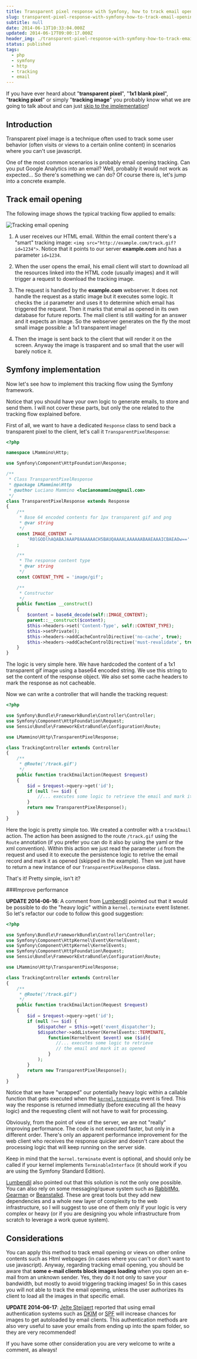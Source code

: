 ```yaml
---
title: Transparent pixel response with Symfony, how to track email opening
slug: transparent-pixel-response-with-symfony-how-to-track-email-opening
subtitle: null
date: 2014-06-13T10:33:04.000Z
updated: 2014-06-17T09:00:17.000Z
header_img: ./transparent-pixel-response-with-symfony-how-to-track-email-opening.jpg
status: published
tags:
  - php
  - symfony
  - http
  - tracking
  - email
---
```


If you have ever heard about "**transparent pixel**", "**1x1 blank pixel**", "**tracking pixel**" or simply "**tracking image**" you probably know what we are going to talk about and can just [skip to the implementation](#symfonyimplementation)!

## Introduction

Transparent pixel image is a technique often used to track some user behavior (often visits or views to a certain online content) in scenarios where you can't use javascript.

One of the most common scenarios is probably email opening tracking. Can you put Google Analytics into an email? Well, probably it would not work as expected... So there's something we can do? Of course there is, let's jump into a concrete example.

## Track email opening

The following image shows the typical tracking flow applied to emails:

![Tracking email opening](./email-tracking.png)

1. A user receives our HTML email. Within the email content there's a "smart" tracking image: `<img src="http://example.com/track.gif?id=1234">`. Notice that it points to our server **example.com** and has a parameter `id=1234`.

2. When the user opens the email, his email client will start to download all the resources linked into the HTML code (usually images) and it will trigger a request to download the tracking image.

3. The request is handled by the **example.com** webserver. It does not handle the request as a static image but it executes some logic. It checks the `id` parameter and uses it to determine which email has triggered the request. Then it marks that email as opened in its own database for future reports. The mail client is still waiting for an answer and it expects an image. So the webserver generates on the fly the most small image possible: a 1x1 transparent image!

4. Then the image is sent back to the client that will render it on the screen. Anyway the image is trasparent and so small that the user will barely notice it.

## Symfony implementation

Now let's see how to implement this tracking flow using the Symfony framework.

Notice that you should have your own logic to generate emails, to store and send them. I will not cover these parts, but only the one related to the tracking flow explained before.

First of all, we want to have a dedicated `Response` class to send back a transparent pixel to the client, let's call it `TransparentPixelResponse`:

```php
<?php

namespace LMammino\Http;

use Symfony\Component\HttpFoundation\Response;

/**
 * Class TransparentPixelResponse
 * @package LMammino\Http
 * @author Luciano Mammino <lucianomammino@gmail.com>
 */
class TransparentPixelResponse extends Response
{
    /**
     * Base 64 encoded contents for 1px transparent gif and png
     * @var string
     */
    const IMAGE_CONTENT =
        'R0lGODlhAQABAJAAAP8AAAAAACH5BAUQAAAALAAAAAABAAEAAAICBAEAOw=='
    ;

    /**
     * The response content type
     * @var string
     */
    const CONTENT_TYPE = 'image/gif';

    /**
     * Constructor
     */
    public function __construct()
    {
        $content = base64_decode(self::IMAGE_CONTENT);
        parent::__construct($content);
        $this->headers->set('Content-Type', self::CONTENT_TYPE);
        $this->setPrivate();
        $this->headers->addCacheControlDirective('no-cache', true);
        $this->headers->addCacheControlDirective('must-revalidate', true);
    }
}
```

The logic is very simple here. We have hardcoded the content of a 1x1 transparent gif image using a base64 encoded string.
We use this string to set the content of the response object. We also set some cache headers to mark the response as not cacheable.

Now we can write a controller that will handle the tracking request:

```php
<?php

use Symfony\Bundle\FrameworkBundle\Controller\Controller;
use Symfony\Component\HttpFoundation\Request;
use Sensio\Bundle\FrameworkExtraBundle\Configuration\Route;

use LMammino\Http\TransparentPixelResponse;

class TrackingController extends Controller
{
	/**
     * @Route('/track.gif')
     */
    public function trackEmailAction(Request $request)
    {
    	$id = $request->query->get('id');
        if (null !== $id) {
            //... executes some logic to retrieve the email and mark it as opened
        }
        return new TransparentPixelResponse();
    }
}
```

Here the logic is pretty simple too.
We created a controller with a `trackEmail` action. The action has been assigned to the route `/track.gif` using the `Route` annotation (if you prefer you can do it also by using the yaml or the xml convention).
Within this action we just read the parameter `id` from the request and used it to execute the persistence logic to retrive the email record and mark it as opened (skipped in the example).
Then we just have to return a new instance of our `TransparentPixelResponse` class.

That's it! Pretty simple, isn't it?

###Improve performance

**UPDATE 2014-06-16**: A comment from [Lumbendil](http://disqus.com/Lumbendil) pointed out that it would be possible to do the "heavy logic" within a `kernel.terminate` event listener. So let's refactor our code to follow this good suggestion:

```php
<?php

use Symfony\Bundle\FrameworkBundle\Controller\Controller;
use Symfony\Component\HttpKernel\Event\KernelEvent;
use Symfony\Component\HttpKernel\KernelEvents;
use Symfony\Component\HttpFoundation\Request;
use Sensio\Bundle\FrameworkExtraBundle\Configuration\Route;

use LMammino\Http\TransparentPixelResponse;

class TrackingController extends Controller
{
	/**
     * @Route('/track.gif')
     */
    public function trackEmailAction(Request $request)
    {
    	$id = $request->query->get('id');
        if (null !== $id) {
        	$dispatcher = $this->get('event_dispatcher');
            $dispatcher->addListener(KernelEvents::TERMINATE,
                function(KernelEvent $event) use ($id){
                   //... executes some logic to retrieve
                   // the email and mark it as opened
                }
            );
        }
        return new TransparentPixelResponse();
    }
}
```

Notice that we have "wrapped" our potentially heavy logic within a callable function that gets executed when the [`kernel.terminate`](http://symfony.com/doc/current/components/http_kernel/introduction.html#component-http-kernel-kernel-terminate) event is fired. This way the response is returned immediatly (before executing all the heavy logic) and the requesting client will not have to wait for processing.

Obviously, from the point of view of the server, we are not "really" improving performance. The code is not executed faster, but only in a different order. There's only an apparent performance improvement for the web client who receives the response quicker and doesn't care about the processing logic that will keep running on the server side.

Keep in mind that the `kernel.terminate` event is optional, and should only be called if your kernel implements `TerminableInterface` (it should work if you are using the Symfony Standard Edition).

[Lumbendil](http://disqus.com/Lumbendil) also pointed out that this solution is not the only one possible. You can also rely on some messaging/queue system such as [RabbitMq](http://www.rabbitmq.com), [Gearman](http://gearman.org) or [Beanstalkd](http://kr.github.io/beanstalkd). These are great tools but they add new dependencies and a whole new layer of complexity to the web infrastructure, so I will suggest to use one of them only if your logic is very complex or heavy (or if you are designing you whole infrastructure from scratch to leverage a work queue system).

## Considerations

You can apply this method to track email opening or views on other online contents such as Html webpages (in cases where you can't or don't want to use javascript).
Anyway, regarding tracking email opening, you should be aware that **some e-mail clients block images loading** when you open an e-mail from an unknown sender. Yes, they do it not only to save your bandwidth, but mostly to avoid triggering tracking images! So in this cases you will not able to track the email opening, unless the user authorizes its client to load all the images in that specific email.

**UPDATE 2014-06-17**: [Jelte Steijaert](http://disqus.com/jeltesteijaert/) reported that using email authentication systems such as [DKIM](http://www.dkim.org/) or [SPF](http://www.openspf.org/) will increase chances for images to get autoloaded by email clients. This authentication methods are also very useful to save your emails from ending up into the spam folder, so they are very recommended!

If you have some other consideration you are very welcome to write a comment, as always!

